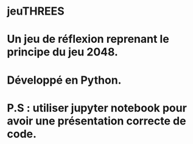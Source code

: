# jeuTHREES


# Un jeu de réflexion reprenant le principe du jeu 2048.
# Développé en Python.
# P.S : utiliser jupyter notebook pour avoir une présentation correcte de code.
